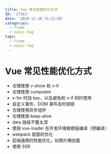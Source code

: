 ```yaml
---
title: Vue 常见性能优化方式
ID: '27163'
date: '2020-12-10 15:22:00'
categories:
  - frame
  - vuejs-faq
tags:
  - frame
  - vuejs-faq
---
```


# Vue 常见性能优化方式

- 合理使用 v-show 和 v-if
- 合理使用 computed
- v-for 时加 key，以及避免和 v-if 同时使用
- 自定义事件，DOM 事件及时销毁
- 合理使用异步组件
- 合理使用 keep-alive
- data 层级不要太深
- 使用 vue-loader 在开发环境做模板编译（预编译）
- webpack 层面的优化
- 前端通用的性能优化，如图片懒加载
- 使用 SSR
 
 
 
 
 
 
 
 
 
 
 
 
 
 
 
 
 
 
 
 

